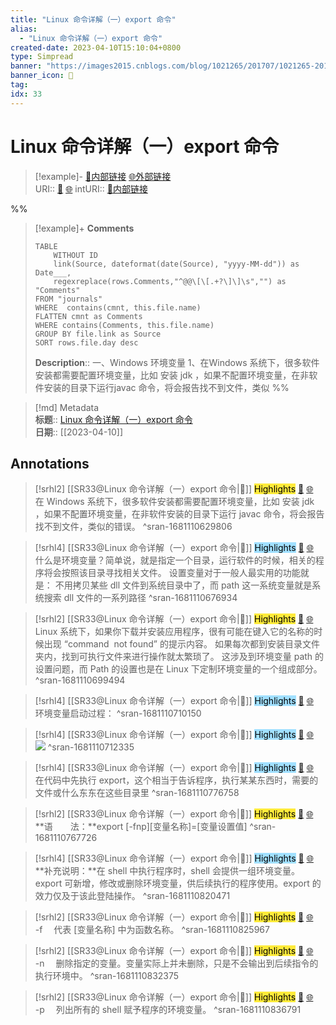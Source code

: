```yaml
---
title: "Linux 命令详解（一）export 命令"
alias: 
  - "Linux 命令详解（一）export 命令"
created-date: 2023-04-10T15:10:04+0800
type: Simpread
banner: "https://images2015.cnblogs.com/blog/1021265/201707/1021265-20170723110839215-975002391.png "
banner_icon: 🔖
tag: 
idx: 33
---
```


# Linux 命令详解（一）export 命令

> [!example]- [🧷内部链接](<http://localhost:7026/unread/33>) [🌐外部链接](<https://www.cnblogs.com/tinywan/p/7224011.html>)    
> URI:: [🧷](<http://localhost:7026/unread/33>) [🌐](<https://www.cnblogs.com/tinywan/p/7224011.html>) 
> intURI:: [🧷内部链接](<http://localhost:7026/reading/33>)

%%
> [!example]+ **Comments**  
> ```dataview
> TABLE 
>     WITHOUT ID
>     link(Source, dateformat(date(Source), "yyyy-MM-dd")) as Date___, 
>     regexreplace(rows.Comments,"^@@\[\[.+?\]\]\s","") as "Comments"
> FROM "journals"
> WHERE  contains(cmnt, this.file.name)
> FLATTEN cmnt as Comments
> WHERE contains(Comments, this.file.name)
> GROUP BY file.link as Source
> SORT rows.file.day desc
> ```
>  **Description**:: 一、Windows 环境变量 1、在Windows 系统下，很多软件安装都需要配置环境变量，比如 安装 jdk ，如果不配置环境变量，在非软件安装的目录下运行javac 命令，将会报告找不到文件，类似
%%

> [!md] Metadata  
> **标题**:: [Linux 命令详解（一）export 命令](https://www.cnblogs.com/tinywan/p/7224011.html)  
> **日期**:: [[2023-04-10]]  

## Annotations


> [!srhl2] [[SR33@Linux 命令详解（一）export 命令|📄]] <mark style="background-color: #ffeb3b">Highlights</mark> [🧷](<http://localhost:7026/unread/33#id=1681110629806>) [🌐](<http://localhost:7026/reading/33#id=1681110629806>)   
> 在 Windows 系统下，很多软件安装都需要配置环境变量，比如 安装 jdk ，如果不配置环境变量，在非软件安装的目录下运行 javac 命令，将会报告找不到文件，类似的错误。
> ^sran-1681110629806
 
> [!srhl4] [[SR33@Linux 命令详解（一）export 命令|📄]] <mark style="background-color: #a1e0ff">Highlights</mark> [🧷](<http://localhost:7026/unread/33#id=1681110676934>) [🌐](<http://localhost:7026/reading/33#id=1681110676934>)   
> 什么是环境变量？简单说，就是指定一个目录，运行软件的时候，相关的程序将会按照该目录寻找相关文件。 设置变量对于一般人最实用的功能就是： 不用拷贝某些 dll 文件到系统目录中了，而 path 这一系统变量就是系统搜索 dll 文件的一系列路径
> ^sran-1681110676934
 
> [!srhl2] [[SR33@Linux 命令详解（一）export 命令|📄]] <mark style="background-color: #ffeb3b">Highlights</mark> [🧷](<http://localhost:7026/unread/33#id=1681110699494>) [🌐](<http://localhost:7026/reading/33#id=1681110699494>)   
> Linux 系统下，如果你下载并安装应用程序，很有可能在键入它的名称的时候出现 “command  not found” 的提示内容。 如果每次都到安装目录文件夹内，找到可执行文件来进行操作就太繁琐了。 这涉及到环境变量 path 的设置问题，而 Path 的设置也是在 Linux 下定制环境变量的一个组成部分。
> ^sran-1681110699494
 
> [!srhl4] [[SR33@Linux 命令详解（一）export 命令|📄]] <mark style="background-color: #a1e0ff">Highlights</mark> [🧷](<http://localhost:7026/unread/33#id=1681110710150>) [🌐](<http://localhost:7026/reading/33#id=1681110710150>)   
> 环境变量启动过程：
> ^sran-1681110710150
 
> [!srhl4] [[SR33@Linux 命令详解（一）export 命令|📄]] <mark style="background-color: #a1e0ff">Highlights</mark> [🧷](<http://localhost:7026/unread/33#id=1681110712335>) [🌐](<http://localhost:7026/reading/33#id=1681110712335>)   
> ![](https://images2015.cnblogs.com/blog/1021265/201707/1021265-20170723110839215-975002391.png)
> ^sran-1681110712335
 
> [!srhl4] [[SR33@Linux 命令详解（一）export 命令|📄]] <mark style="background-color: #a1e0ff">Highlights</mark> [🧷](<http://localhost:7026/unread/33#id=1681110776758>) [🌐](<http://localhost:7026/reading/33#id=1681110776758>)   
> 在代码中先执行 export，这个相当于告诉程序，执行某某东西时，需要的文件或什么东东在这些目录里
> ^sran-1681110776758
 
> [!srhl2] [[SR33@Linux 命令详解（一）export 命令|📄]] <mark style="background-color: #ffeb3b">Highlights</mark> [🧷](<http://localhost:7026/unread/33#id=1681110767726>) [🌐](<http://localhost:7026/reading/33#id=1681110767726>)   
> **语　　法：**export [-fnp][变量名称]=[变量设置值]
> ^sran-1681110767726
 
> [!srhl4] [[SR33@Linux 命令详解（一）export 命令|📄]] <mark style="background-color: #a1e0ff">Highlights</mark> [🧷](<http://localhost:7026/unread/33#id=1681110820471>) [🌐](<http://localhost:7026/reading/33#id=1681110820471>)   
> **补充说明：**在 shell 中执行程序时，shell 会提供一组环境变量。 export 可新增，修改或删除环境变量，供后续执行的程序使用。export 的效力仅及于该此登陆操作。
> ^sran-1681110820471
 
> [!srhl2] [[SR33@Linux 命令详解（一）export 命令|📄]] <mark style="background-color: #ffeb3b">Highlights</mark> [🧷](<http://localhost:7026/unread/33#id=1681110825967>) [🌐](<http://localhost:7026/reading/33#id=1681110825967>)   
> -f 　代表 [变量名称] 中为函数名称。
> ^sran-1681110825967
 
> [!srhl2] [[SR33@Linux 命令详解（一）export 命令|📄]] <mark style="background-color: #ffeb3b">Highlights</mark> [🧷](<http://localhost:7026/unread/33#id=1681110832375>) [🌐](<http://localhost:7026/reading/33#id=1681110832375>)   
> -n 　删除指定的变量。变量实际上并未删除，只是不会输出到后续指令的执行环境中。
> ^sran-1681110832375
 
> [!srhl2] [[SR33@Linux 命令详解（一）export 命令|📄]] <mark style="background-color: #ffeb3b">Highlights</mark> [🧷](<http://localhost:7026/unread/33#id=1681110836791>) [🌐](<http://localhost:7026/reading/33#id=1681110836791>)   
> -p 　列出所有的 shell 赋予程序的环境变量。
> ^sran-1681110836791
 
 